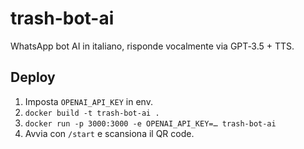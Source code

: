 # trash-bot-ai

WhatsApp bot AI in italiano, risponde vocalmente via GPT‑3.5 + TTS.

## Deploy

1. Imposta `OPENAI_API_KEY` in env.
2. `docker build -t trash-bot-ai .`
3. `docker run -p 3000:3000 -e OPENAI_API_KEY=… trash-bot-ai`
4. Avvia con `/start` e scansiona il QR code.
